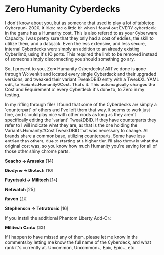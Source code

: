 # Zero Humanity Cyberdecks

I don't know about you, but as someone that used to play a lot of tabletop Cyberpunk 2020, it irked me a little bit when I found out EVERY cyberdeck in the game has a Humanity cost. This is also refered to as your Cyberware Capacity. I was pretty sure that they only had a cost of eddies, the skill to utilize them, and a datajack. Even the less extensive, and less secure, internal Cyberdecks were simply an addition to an already existing Cyberlimb, using it's IO ports. This required the limb to be removed instead of someone simply disconnecting you should something go ary.

So, I present to you, Zero Humanity Cyberdecks! All I've done is gone through Wolvenkit and located every single Cyberdeck and their upgraded versions, and tweaked their variant TweakDBID entry with a TweakXL YAML edit, to Variants.Humanity0Cost. That's it. This automagically changes the Cost and Requirement of every Cyberdeck it's done to, to Zero in my testing.

In my rifling through files I found that some of the Cyberdecks are simply a 'counterpart' of others and I've left them that way. It seems to work just fine, and should play nice with other mods as long as they aren't specifically editing the 'variant' TweakDBID. If they have counterparts they refer to I will indicate what they are, as that is the one holding the Variants.Humanity#Cost TweakDBID that was necessary to change. All brands share a common base, utilizing counterparts. Some have less entries than others, due to starting at a higher tier. I'll also throw in what the original cost was, so you know how much Humanity you're saving for all of those other shiny chrome parts.

**Seacho -> Arasaka** [14]

**Biodyne -> Biotech** [16]

**Fuyutsuki -> Militech** [14]

**Netwatch** [25]

**Raven** [20]

**Stephenson -> Tetratronic** [16]

If you install the additional Phantom Liberty Add-On:

**Militech Canto** [33]

If I happen to have missed any of them, please let me know in the comments by letting me know the full name of the Cyberdeck, and what rank it's currently at. Uncommon, Uncommon+, Epic, Epic+, etc.